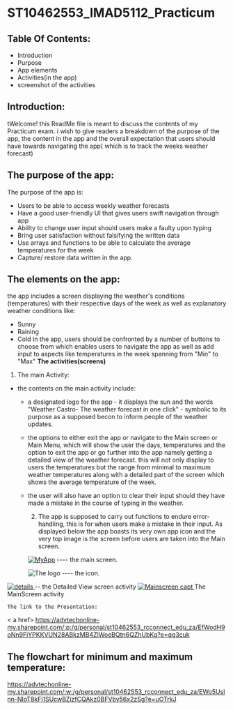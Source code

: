 # ST10462553_IMAD5112_Practicum

## Table Of Contents:
* Introduction
* Purpose
* App elements
* Activities(in the app)
* screenshot of the activities
## Introduction:
tWelcome! this ReadMe file is meant to discuss the contents of my Practicum exam. i wish to give readers a breakdown of the purpose of the app, the content in the app and the overall expectation that users should have towards navigating the app( which is to track the weeks weather forecast)

## The purpose of the app:
The purpose of the app is:
* Users to be able to access weekly weather forecasts
* Have a good user-friendly UI that gives users swift navigation through app
* Ability to change user input should users make a faulty upon typing
* Bring user satisfaction without falsifying the written data
* Use arrays and functions to be able to calculate the average temperatures for the week
* Capture/ restore data written in the app.


## The elements on the app:
the app includes a screen displaying the weather's conditions (temperatures) with their respective days of the week as well as explanatory weather conditions like: 
* Sunny
*  Raining
*   Cold
In the app, users should be confronted by a number of buttons to choose from which enables users to navigate the app as well as add input to aspects like temperatures in the week spanning from "Min" to "Max"
**The activities(screens)**
1. The main Activity:
- the contents on the main activity include:
  - a designated logo for the app - it displays the sun and the words "Weather Castro- The weather forecast in one click" - symbolic to its purpose as a supposed becon to inform people of the weather updates.
  - the options to either exit the app or navigate to the Main screen or Main Menu, which will show the user the days, temperatures and the option to exit the app or go further into the app namely getting a detailed view of the weather forecast. this will not only display to users the temperatures but the range from minimal to maximum weather temperatures along with a detailed part of the screen which shows the average temperature of the week.
  - the user will also have an option to clear their input should they have made a mistake in the course of typing in the weather.
 
    2. The app is supposed to carry out functions to endure error- handling, this is for when users make a mistake in their input.
   As displayed below the app boasts its very own app icon and the very top image is the screen before users are taken into the Main screen.
    
    <a href>![MyApp](https://github.com/ST10462553/ST10462553_IMAD5112_Practicum/assets/167323821/83d79240-469f-48a8-8848-4679906ddf6d)</a> ---- the main screen.
 
    
    <a> ![The logo](https://github.com/ST10462553/ST10462553_IMAD5112_Practicum/assets/167323821/397fea22-2be0-4472-9c0f-c1999371f769) </a> ---- the icon.


<a href> ![details](https://github.com/ST10462553/ST10462553_IMAD5112_Practicum/assets/167323821/5c921628-f558-49b3-8691-cbf0869fc0d7) </a> -- the Detailed View screen activity
<a href> ![Mainscreen capt](https://github.com/ST10462553/ST10462553_IMAD5112_Practicum/assets/167323821/3df61668-5407-415f-ab3b-884b424661e5) </a> The MainScreen activity



    The link to the Presentation:
   < a href> https://advtechonline-my.sharepoint.com/:p:/g/personal/st10462553_rcconnect_edu_za/EfWodH9oNn9FjYPKKVUN28ABkzMB4ZlWoeBQtn6QZhUbKg?e=qg3cuk </a>


## The flowchart for minimum and maximum temperature:
<a href> https://advtechonline-my.sharepoint.com/:w:/g/personal/st10462553_rcconnect_edu_za/EWo5UsInn-NIoT8kFj1SUcwBZizfCQAkz0BFVby56x2zSg?e=uOTrkJ </a>
